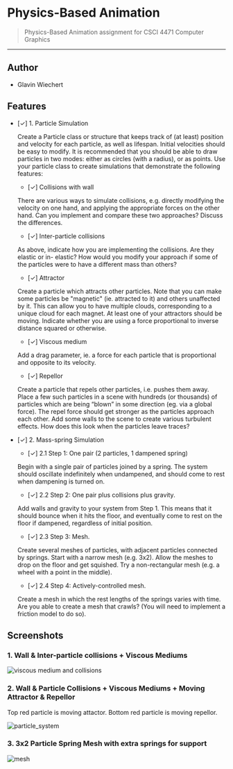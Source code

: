 # Physics-Based Animation

> Physics-Based Animation assignment for CSCI 4471 Computer Graphics

---

## Author

- Glavin Wiechert

## Features

- [✓] 1. Particle Simulation

  Create a Particle class or structure that keeps track of (at least) position and velocity for each particle, as well as lifespan. Initial velocities should be easy to modify. It is recommended that you should be able to draw particles in two modes: either as circles (with a radius), or as points. Use your particle class to create simulations that demonstrate the following features:

  - [✓] Collisions with wall

  There are various ways to simulate collisions, e.g. directly modifying the velocity on one hand, and applying the appropriate forces on the other hand. Can you implement and compare these two approaches? Discuss the differences.

  - [✓] Inter-particle collisions

  As above, indicate how you are implementing the collisions. Are they elastic or in- elastic? How would you modify your approach if some of the particles were to have a different mass than others?

  - [✓] Attractor

  Create a particle which attracts other particles. Note that you can make some particles be "magnetic" (ie. attracted to it) and others unaffected by it. This can allow you to have multiple clouds, corresponding to a unique cloud for each magnet. At least one of your attractors should be moving. Indicate whether you are using a force proportional to inverse distance squared or otherwise.

  - [✓] Viscous medium

  Add a drag parameter, ie. a force for each particle that is proportional and opposite to
its velocity.

  - [✓] Repellor

  Create a particle that repels other particles, i.e. pushes them away. Place a few such particles in a scene with hundreds (or thousands) of particles which are being “blown” in some direction (eg. via a global force). The repel force should get stronger as the particles approach each other. Add some walls to the scene to create various turbulent effects. How does this look when the particles leave traces?


- [✓] 2. Mass-spring Simulation

  - [✓] 2.1 Step 1: One pair (2 particles, 1 dampened spring)

  Begin with a single pair of particles joined by a spring. The system should oscillate indefinitely when undampened, and should come to rest when dampening is turned on.

  - [✓] 2.2 Step 2: One pair plus collisions plus gravity.

  Add walls and gravity to your system from Step 1. This means that it should bounce when it hits the floor, and eventually come to rest on the floor if dampened, regardless of initial position.

  - [✓] 2.3 Step 3: Mesh.

  Create several meshes of particles, with adjacent particles connected by springs. Start with a narrow mesh (e.g. 3x2). Allow the meshes to drop on the floor and get squished. Try a non-rectangular mesh (e.g. a wheel with a point in the middle).

  - [✓] 2.4 Step 4: Actively-controlled mesh.

  Create a mesh in which the rest lengths of the springs varies with time. Are you able to create a mesh that crawls? (You will need to implement a friction model to do so).

## Screenshots

### 1. Wall & Inter-particle collisions + Viscous Mediums
![viscous medium and collisions](https://cloud.githubusercontent.com/assets/1885333/6838781/e393cf3a-d33d-11e4-8ecd-f817b84bb078.gif)

### 2. Wall & Particle Collisions + Viscous Mediums + Moving Attractor & Repellor

Top red particle is moving attactor.
Bottom red particle is moving repellor.

![particle_system](https://cloud.githubusercontent.com/assets/1885333/6839608/fa5bb758-d349-11e4-8696-7c0c32940fc0.gif)


### 3. 3x2 Particle Spring Mesh with extra springs for support

![mesh](https://cloud.githubusercontent.com/assets/1885333/7104695/e9d93d42-e0c8-11e4-8b05-36d18ea9b4ce.gif)
